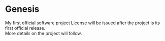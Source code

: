 # Genesis
My first official software project
License will be issued after the project is its first official release.  
More details on the project will follow. 
